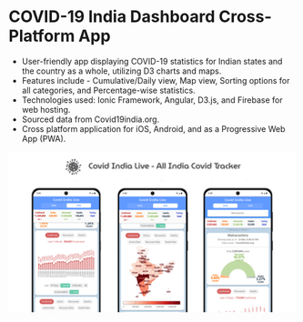# COVID-19 India Dashboard Cross-Platform App

* User-friendly app displaying COVID-19 statistics for Indian states and the country as a whole, utilizing D3 charts and maps.
* Features include - Cumulative/Daily view, Map view, Sorting options for all categories, and Percentage-wise statistics.
* Technologies used: Ionic Framework, Angular, D3.js, and Firebase for web hosting.
* Sourced data from Covid19india.org.
* Cross platform application for iOS, Android, and as a Progressive Web App (PWA).


![Alt text](cil_ln_img.png)
